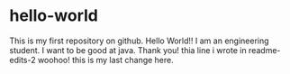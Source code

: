 # hello-world
This is my first repository on github. Hello World!!
I am an engineering student.
I want to be good at java.
Thank you!
thia line i wrote in readme-edits-2 woohoo!
this is my last change here.
